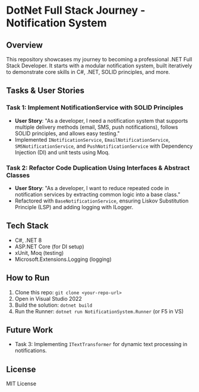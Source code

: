 # DotNet Full Stack Journey - Notification System

## Overview
This repository showcases my journey to becoming a professional .NET Full Stack Developer. It starts with a modular notification system, built iteratively to demonstrate core skills in C#, .NET, SOLID principles, and more.

## Tasks & User Stories
### Task 1: Implement NotificationService with SOLID Principles
- **User Story**: "As a developer, I need a notification system that supports multiple delivery methods (email, SMS, push notifications), follows SOLID principles, and allows easy testing."
- Implemented `INotificationService`, `EmailNotificationService`, `SMSNotificationService`, and `PushNotificationService` with Dependency Injection (DI) and unit tests using Moq.

### Task 2: Refactor Code Duplication Using Interfaces & Abstract Classes
- **User Story**: "As a developer, I want to reduce repeated code in notification services by extracting common logic into a base class."
- Refactored with `BaseNotificationService`, ensuring Liskov Substitution Principle (LSP) and adding logging with ILogger.

## Tech Stack
- C#, .NET 8
- ASP.NET Core (for DI setup)
- xUnit, Moq (testing)
- Microsoft.Extensions.Logging (logging)

## How to Run
1. Clone this repo: `git clone <your-repo-url>`
2. Open in Visual Studio 2022
3. Build the solution: `dotnet build`
4. Run the Runner: `dotnet run NotificationSystem.Runner` (or F5 in VS)

## Future Work
- Task 3: Implementing `ITextTransformer` for dynamic text processing in notifications.

## License
MIT License